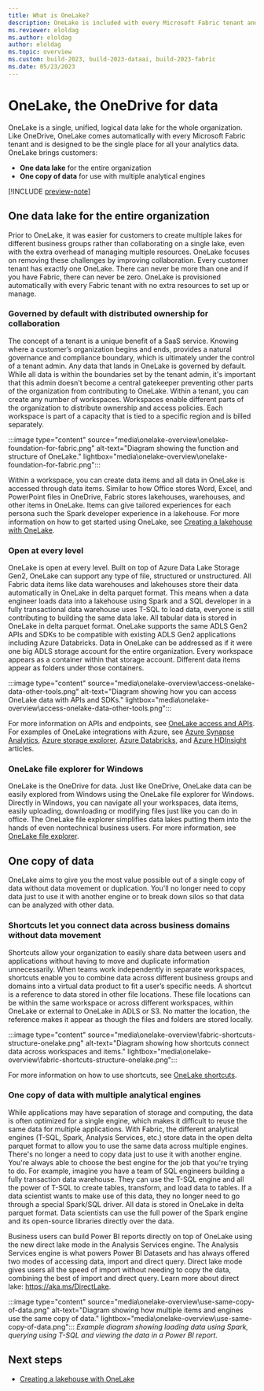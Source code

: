 ```yaml
---
title: What is OneLake?
description: OneLake is included with every Microsoft Fabric tenant and is designed to be the single place for all your analytics data. Learn more.
ms.reviewer: eloldag
ms.author: eloldag
author: eloldag
ms.topic: overview
ms.custom: build-2023, build-2023-dataai, build-2023-fabric
ms.date: 05/23/2023
---
```


# OneLake, the OneDrive for data

OneLake is a single, unified, logical data lake for the whole organization. Like OneDrive, OneLake comes automatically with every Microsoft Fabric tenant and is designed to be the single place for all your analytics data. OneLake brings customers:
- **One data lake** for the entire organization
- **One copy of data** for use with multiple analytical engines

[!INCLUDE [preview-note](../includes/preview-note.md)]

## One data lake for the entire organization

Prior to OneLake, it was easier for customers to create multiple lakes for different business groups rather than collaborating on a single lake, even with the extra overhead of managing multiple resources. OneLake focuses on removing these challenges by improving collaboration. Every customer tenant has exactly one OneLake. There can never be more than one and if you have Fabric, there can never be zero. OneLake is provisioned automatically with every Fabric tenant with no extra resources to set up or manage.

### Governed by default with distributed ownership for collaboration

The concept of a tenant is a unique benefit of a SaaS service. Knowing where a customer’s organization begins and ends, provides a natural governance and compliance boundary, which is ultimately under the control of a tenant admin. Any data that lands in OneLake is governed by default. While all data is within the boundaries set by the tenant admin, it's important that this admin doesn't become a central gatekeeper preventing other parts of the organization from contributing to OneLake.
Within a tenant, you can create any number of workspaces. Workspaces enable different parts of the organization to distribute ownership and access policies. Each workspace is part of a capacity that is tied to a specific region and is billed separately.

:::image type="content" source="media\onelake-overview\onelake-foundation-for-fabric.png" alt-text="Diagram showing the function and structure of OneLake." lightbox="media\onelake-overview\onelake-foundation-for-fabric.png":::

Within a workspace, you can create data items and all data in OneLake is accessed through data items. Similar to how Office stores Word, Excel, and PowerPoint files in OneDrive, Fabric stores lakehouses, warehouses, and other items in OneLake. Items can give tailored experiences for each persona such the Spark developer experience in a lakehouse.
For more information on how to get started using OneLake, see [Creating a lakehouse with OneLake](create-lakehouse-onelake.md).

### Open at every level

OneLake is open at every level. Built on top of Azure Data Lake Storage Gen2, OneLake can support any type of file, structured or unstructured. All Fabric data items like data warehouses and lakehouses store their data automatically in OneLake in delta parquet format. This means when a data engineer loads data into a lakehouse using Spark and a SQL developer in a fully transactional data warehouse uses T-SQL to load data, everyone is still contributing to building the same data lake. All tabular data is stored in OneLake in delta parquet format.
OneLake supports the same ADLS Gen2 APIs and SDKs to be compatible with existing ADLS Gen2 applications including Azure Databricks. Data in OneLake can be addressed as if it were one big ADLS storage account for the entire organization. Every workspace appears as a container within that storage account. Different data items appear as folders under those containers.

:::image type="content" source="media\onelake-overview\access-onelake-data-other-tools.png" alt-text="Diagram showing how you can access OneLake data with APIs and SDKs." lightbox="media\onelake-overview\access-onelake-data-other-tools.png":::

For more information on APIs and endpoints, see [OneLake access and APIs](onelake-access-api.md). For examples of OneLake integrations with Azure, see [Azure Synapse Analytics](onelake-azure-synapse-analytics.md), [Azure storage explorer](onelake-azure-storage-explorer.md), [Azure Databricks](onelake-azure-databricks.md), and [Azure HDInsight](onelake-azure-hdinsight.md) articles.

### OneLake file explorer for Windows

OneLake is the OneDrive for data. Just like OneDrive, OneLake data can be easily explored from Windows using the OneLake file explorer for Windows. Directly in Windows, you can navigate all your workspaces, data items, easily uploading, downloading or modifying files just like you can do in office. The OneLake file explorer simplifies data lakes putting them into the hands of even nontechnical business users.
For more information, see [OneLake file explorer](onelake-file-explorer.md).

## One copy of data

OneLake aims to give you the most value possible out of a single copy of data without data movement or duplication. You'll no longer need to copy data just to use it with another engine or to break down silos so that data can be analyzed with other data.

### Shortcuts let you connect data across business domains without data movement

Shortcuts allow your organization to easily share data between users and applications without having to move and duplicate information unnecessarily. When teams work independently in separate workspaces, shortcuts enable you to combine data across different business groups and domains into a virtual data product to fit a user’s specific needs.
A shortcut is a reference to data stored in other file locations. These file locations can be within the same workspace or across different workspaces, within OneLake or external to OneLake in ADLS or S3. No matter the location, the reference makes it appear as though the files and folders are stored locally.

:::image type="content" source="media\onelake-overview\fabric-shortcuts-structure-onelake.png" alt-text="Diagram showing how shortcuts connect data across workspaces and items." lightbox="media\onelake-overview\fabric-shortcuts-structure-onelake.png":::

For more information on how to use shortcuts, see [OneLake shortcuts](onelake-shortcuts.md).

### One copy of data with multiple analytical engines

While applications may have separation of storage and computing, the data is often optimized for a single engine, which makes it difficult to reuse the same data for multiple applications. With Fabric, the different analytical engines (T-SQL, Spark, Analysis Services, etc.) store data in the open delta parquet format to allow you to use the same data across multiple engines.
There's no longer a need to copy data just to use it with another engine. You're always able to choose the best engine for the job that you're trying to do.
For example, imagine you have a team of SQL engineers building a fully transaction data warehouse. They can use the T-SQL engine and all the power of T-SQL to create tables, transform, and load data to tables. If a data scientist wants to make use of this data, they no longer need to go through a special Spark/SQL driver. All data is stored in OneLake in delta parquet format. Data scientists can use the full power of the Spark engine and its open-source libraries directly over the data.

Business users can build Power BI reports directly on top of OneLake using the new direct lake mode in the Analysis Services engine. The Analysis Services engine is what powers Power BI Datasets and has always offered two modes of accessing data, import and direct query. Direct lake mode gives users all the speed of import without needing to copy the data, combining the best of import and direct query. Learn more about direct lake: https://aka.ms/DirectLake.

:::image type="content" source="media\onelake-overview\use-same-copy-of-data.png" alt-text="Diagram showing how multiple items and engines use the same copy of data." lightbox="media\onelake-overview\use-same-copy-of-data.png":::
*Example diagram showing loading data using Spark, querying using T-SQL and viewing the data in a Power BI report.*

## Next steps

- [Creating a lakehouse with OneLake](create-lakehouse-onelake.md)
